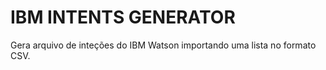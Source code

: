 # IBM INTENTS GENERATOR

Gera arquivo de inteções do IBM Watson importando uma lista no formato CSV.
